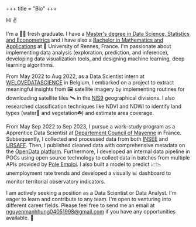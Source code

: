 +++
title = "Bio"
+++

Hi ✌️

I'm a 👨‍🎓 fresh graduate. I have a [Master's degree in Data Science, Statistics and Econometrics](https://sites-formations.univ-rennes2.fr/master-mas/components/formation/m2-rennes1.html) and i have also a [Bachelor in Mathematics and Applications](https://math.univ-rennes.fr/licence-de-mathematiques-l3) at 🏫 University of Rennes, France. I'm passionate about implementing data analysis (exploration, prediction, and inference), developing data visualization tools, and designing machine learning, deep learning algorithms. 

From May 2022 to Aug 2022, as a Data Scientist intern at [WELOVEDATASCIENCE](https://welovedatascience.com/) in Belgium, I embarked on a project to extract meaningful insights from 🖼️ satellite imagery by implementing routines for downloading satellite tiles 🛰️ in the [NIS9](https://statbel.fgov.be/fr/propos-de-statbel/methodologie/classifications/geographie) geographical divisions. I also researched classification techniques like NDVI and NDWI to identify land types (water🥏 and vegetation☘️) and estimate area coverage.

From May Sep 2022 to Sep 2023, I pursue a work-study program as a Apprentice Data Scientist at [Departement Council of Mayenne](https://en.wikipedia.org/wiki/Departmental_Council_of_Mayenne) in France. Subsequently, I collected and processed data from both [INSEE](https://www.insee.fr/fr/accueil) and [URSAFF](https://www.urssaf.fr/accueil.html). Then, I published cleaned data with comprehensive metadata on the [OpenData platform](https://data.lamayenne.fr/pages/home/). Furthermore, I developed an internal data pipeline in POCs using open source technology to collect data in batches from multiple APIs provided by [Pole Emploi](https://francetravail.io/data/api). I also built a model to predict 📈📉 unemployment rate trends and developed a visually 📊 dashboard to monitor territorial observatory indicators.

I am actively seeking a position as a Data Scientist or Data Analyst. I'm eager to learn and contribute to any team. I'm open to venturing into different career fields. Please feel free to send me an email at [nguyenmanhhung04051998@gmail.com](mailto:nguyenmanhhung04051998@gmail.com) if you have any opportunities available. 🤝

<!-- ## [Master 1 cours](https://formations.univ-rennes.fr/annee/master-1-mathematiques-appliquees-statistiques-0): 
- [Inferential statistics](https://formations.univ-rennes.fr/statistique-inferentielle): Hypothesis testing, Loss function,..
- [Factor analysis of data](https://formations.univ-rennes.fr/analyse-factorielle-des-donnees): PCA, CFA, MFMA
- [Linear regression and analysis of variance](https://formations.univ-rennes.fr/regression-lineaire-et-analyse-la-variance): Gaussian linear model, OLS, Variables selections
- [Econometrics and economic modeling](https://formations.univ-rennes.fr/econometrie-et-modelisation-economique): MCG, collinearity, heteroskedasticity, autocorrelation
- [Advanced econometrics](https://formations.univ-rennes.fr/enseignement/econometrie-avancee-causalite-lasso-ridge): Causality, Lasso, Ridge, Elastic net
- [Economic analysis applied to markets](https://formations.univ-rennes.fr/analyse-economique-appliquee-aux-marches)
- [Database](https://formations.univ-rennes.fr/base-de-donnees-0): Joins,  Subqueries, Data modification
- [R and SAS Advanced](https://formations.univ-rennes.fr/logiciels-statistiques-avances)
- [Python Programming](https://formations.univ-rennes.fr/programmation-python)
- [Unsupervised learning](https://formations.univ-rennes.fr/apprentissage-non-supervise): CAH, K-means, Mixture models and EM algorithm
- [Supervised learning](https://lrouviere.github.io/page_perso/cours/apprentissage_sup.html): SVM, Random Forests, Gradient boosting, hold-out, cross-validation, loss function 
- [Logistic model and discriminant analysis](https://formations.univ-rennes.fr/modele-logistique-et-analyse-discriminante): IRLS, LDA, QDA, AIC,BIC, MLE
- [Time series and forecasts](https://formations.univ-rennes.fr/series-temporelles-avancees): Box-Jenkins, ECM, ARIMA, ARIMAX,...
- [Data visualization](https://formations.univ-rennes.fr/visualisation-des-donnees): ggplot2, ggmap, sf et leaflet, matplotlib, bokeh
## [Master 2 cours](https://sites-formations.univ-rennes2.fr/master-mas/components/formation/m2-rennes1.html):
- [Social Network Analysis](https://sites-formations.univ-rennes2.fr/master-mas/cours/M2/rennes1/analyse_reseaux_sociaux/): Centrality, Detection Community, Recommandation
- [Deep Learning](https://sites-formations.univ-rennes2.fr/master-mas/cours/M2/rennes1/deeplearning/): LSTM, RNN, CNN, Generative,...
- [NLP](https://sites-formations.univ-rennes2.fr/master-mas/cours/M2/rennes1/natural-language-processing/): Word2Vec, BERT, Topic Modeling
- [Spatial data models](https://sites-formations.univ-rennes2.fr/master-mas/cours/M2/rennes1/donnees-spatiale/)
- [Panel data models and mixed models](https://sites-formations.univ-rennes2.fr/master-mas/cours/M2/rennes1/modeles-donnees-panel-mixtes/)
- Data Engineering: Docker, ETL, ...
- [Data management et Business Intelligence](https://sites-formations.univ-rennes2.fr/master-mas/cours/M2/rennes1/data-managment-bi/): PowerBI, Qlik Sense
- [Marketing](https://sites-formations.univ-rennes2.fr/master-mas/cours/M2/rennes1/marketing/) -->